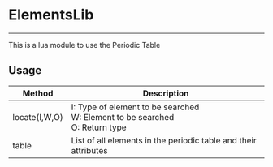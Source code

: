 # ElementsLib
---
This is a lua module to use the Periodic Table

## Usage
|Method                |Description|
| ------------------- |  ---------------------------------------------------- |
|locate(I,W,O)| I: Type of element to be searched </br> W: Element to be searched </br> O: Return type|
|table|List of all elements in the periodic table and their attributes|
